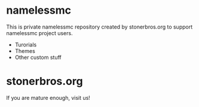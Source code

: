 # namelessmc
This is private namelessmc repository created by stonerbros.org to support namelessmc project users.
* Turorials
* Themes
* Other custom stuff
# stonerbros.org
If you are mature enough, visit us! 
